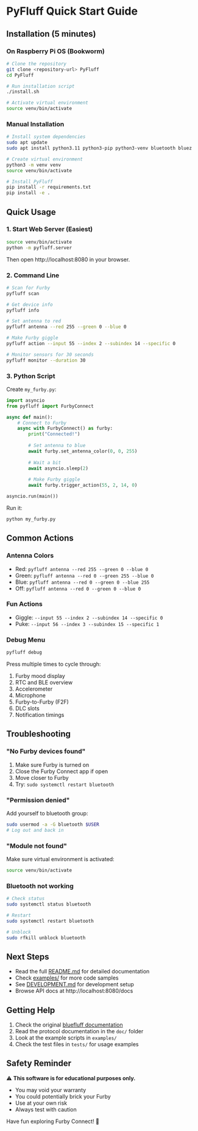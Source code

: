 # PyFluff Quick Start Guide

## Installation (5 minutes)

### On Raspberry Pi OS (Bookworm)

```bash
# Clone the repository
git clone <repository-url> PyFluff
cd PyFluff

# Run installation script
./install.sh

# Activate virtual environment
source venv/bin/activate
```

### Manual Installation

```bash
# Install system dependencies
sudo apt update
sudo apt install python3.11 python3-pip python3-venv bluetooth bluez

# Create virtual environment
python3 -m venv venv
source venv/bin/activate

# Install PyFluff
pip install -r requirements.txt
pip install -e .
```

## Quick Usage

### 1. Start Web Server (Easiest)

```bash
source venv/bin/activate
python -m pyfluff.server
```

Then open http://localhost:8080 in your browser.

### 2. Command Line

```bash
# Scan for Furby
pyfluff scan

# Get device info
pyfluff info

# Set antenna to red
pyfluff antenna --red 255 --green 0 --blue 0

# Make Furby giggle
pyfluff action --input 55 --index 2 --subindex 14 --specific 0

# Monitor sensors for 30 seconds
pyfluff monitor --duration 30
```

### 3. Python Script

Create `my_furby.py`:

```python
import asyncio
from pyfluff import FurbyConnect

async def main():
    # Connect to Furby
    async with FurbyConnect() as furby:
        print("Connected!")
        
        # Set antenna to blue
        await furby.set_antenna_color(0, 0, 255)
        
        # Wait a bit
        await asyncio.sleep(2)
        
        # Make Furby giggle
        await furby.trigger_action(55, 2, 14, 0)

asyncio.run(main())
```

Run it:
```bash
python my_furby.py
```

## Common Actions

### Antenna Colors
- Red: `pyfluff antenna --red 255 --green 0 --blue 0`
- Green: `pyfluff antenna --red 0 --green 255 --blue 0`
- Blue: `pyfluff antenna --red 0 --green 0 --blue 255`
- Off: `pyfluff antenna --red 0 --green 0 --blue 0`

### Fun Actions
- Giggle: `--input 55 --index 2 --subindex 14 --specific 0`
- Puke: `--input 56 --index 3 --subindex 15 --specific 1`

### Debug Menu
```bash
pyfluff debug
```
Press multiple times to cycle through:
1. Furby mood display
2. RTC and BLE overview
3. Accelerometer
4. Microphone
5. Furby-to-Furby (F2F)
6. DLC slots
7. Notification timings

## Troubleshooting

### "No Furby devices found"
1. Make sure Furby is turned on
2. Close the Furby Connect app if open
3. Move closer to Furby
4. Try: `sudo systemctl restart bluetooth`

### "Permission denied"
Add yourself to bluetooth group:
```bash
sudo usermod -a -G bluetooth $USER
# Log out and back in
```

### "Module not found"
Make sure virtual environment is activated:
```bash
source venv/bin/activate
```

### Bluetooth not working
```bash
# Check status
sudo systemctl status bluetooth

# Restart
sudo systemctl restart bluetooth

# Unblock
sudo rfkill unblock bluetooth
```

## Next Steps

- Read the full [README.md](README.md) for detailed documentation
- Check [examples/](examples/) for more code samples
- See [DEVELOPMENT.md](DEVELOPMENT.md) for development setup
- Browse API docs at http://localhost:8080/docs

## Getting Help

1. Check the original [bluefluff documentation](https://github.com/Jeija/bluefluff)
2. Read the protocol documentation in the `doc/` folder
3. Look at the example scripts in `examples/`
4. Check the test files in `tests/` for usage examples

## Safety Reminder

⚠️ **This software is for educational purposes only.**

- You may void your warranty
- You could potentially brick your Furby
- Use at your own risk
- Always test with caution

Have fun exploring Furby Connect! 🐾
